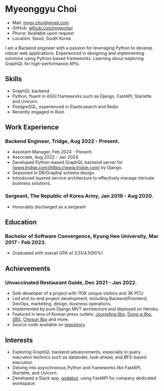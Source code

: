 # Myeonggyu Choi

- Mail: <mygy.choi@gmail.com>
- GitHub: [github.com/mygychoi](https://github.com/mygychoi)
- Phone: Available upon request
- Location: Seoul, South Korea

I am a Backend engineer with a passion for leveraging Python to develop robust web applications.
Experienced in designing and implementing solutions using Python-based frameworks.
Learning about exploring GraphQL for high-performance APIs.

## Skills

- GraphQL backend.
- Python, fluent in ASGI frameworks such as Django, FastAPI, Starlette and Uvicorn.
- PostgreSQL, experienced in Elasticsearch and Redis.
- Recently engaged in Rust.

## Work Experience

### Backend Engineer, Tridge, Aug 2022 - Present.

- Assistant Manager, Feb 2024 - Present.
- Associate, Aug 2022 - Jan 2024.
- Developed Python-based GraphQL backend server for [www.tridge.com](https://www.tridge.com) by Django.
- Seasoned in DB/Graphql schema design.
- Introduced layered service architecture to effectively manage
  intricate business solutions.

### Sergeant, The Republic of Korea Army, Jan 2019 - Aug 2020.

- Honorably discharged as a sergeant

## Education

### Bachelor of Software Convergence, Kyung Hee University, Mar 2017 - Feb 2023.

- Graduated with overall GPA of 3.51/4.5(90%)

## Achievements

### Unvaccinated Restaurant Guide, Dec 2021 - Jan 2022.

- Sole developer of a project with 110K unique visitors and 3K PCU
- Led end-to-end project development, including Backend/Frontend, DevOps, marketing, design, business operations.
- Implemented by pure Django MVT architecture and deployed on Heroku.
- Featured in tens of Korean press outlets:
  [JoongAng Ilbo](https://www.joongang.co.kr/article/25037441#home),
  [Dong-a Ilbo](https://www.donga.com/news/Society/article/all/20211227/110963750/2), [SBS](https://news.sbs.co.kr/news/endPage.do?news_id=N1006584103),
  [Chosun Ilbo](https://www.chosun.com/national/national_general/2021/12/27/JEMPO4A4DZFQRFWFCHK52O3FGA/)
  and more.
- Source code available on [repository](https://github.com/mygychoi/UnvaccinatedRestaurantGuide-Gazaahome)

## Interests

- Exploring GraphQL backend advancements, especially in query execution technics such as dataloder, look-ahead, and BFS-based execution.
- Delving into asynchronous Python and frameworks like FastAPI, Starlette, and Uvicorn.
- Developed a Slack app, [godabot](https://github.com/mygychoi/godabot), using FastAPI for company dedicated workspace.

